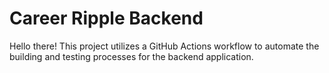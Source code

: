 # Career Ripple Backend

Hello there!
This project utilizes a GitHub Actions workflow to automate the building and testing processes for the backend application.